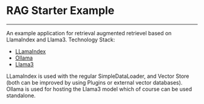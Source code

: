 # RAG Starter Example
______

An example application for retrieval augmented retrievel based on LlamaIndex and Llama3. Technology Stack:
* [LLamaIndex](https://www.llamaindex.ai/)
* [Ollama](https://ollama.com/)
* [Llama3](https://huggingface.co/docs/transformers/main/model_doc/llama3)

LLamaIndex is used with the regular SimpleDataLoader, and Vector Store (both can be improved by using Plugins or external vector databases). 
Ollama is used for hosting the Llama3 model which of course can be used standalone.
